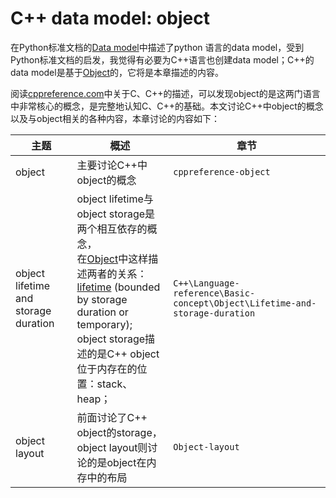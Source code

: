 # C++ data model: object

在Python标准文档的[Data model](https://docs.python.org/3/reference/datamodel.html)中描述了python 语言的data model，受到Python标准文档的启发，我觉得有必要为C++语言也创建data model；C++的data model是基于[Object](https://en.cppreference.com/w/cpp/language/object)的，它将是本章描述的内容。

阅读[cppreference.com](https://en.cppreference.com/)中关于C、C++的描述，可以发现object的是这两门语言中非常核心的概念，是完整地认知C、C++的基础。本文讨论C++中object的概念以及与object相关的各种内容，本章讨论的内容如下：

| 主题                                   | 概述                                                                                                                                                                                                                                                                                        | 章节                                                                          |
| ------------------------------------ | ----------------------------------------------------------------------------------------------------------------------------------------------------------------------------------------------------------------------------------------------------------------------------------------- | --------------------------------------------------------------------------- |
| object                               | 主要讨论C++中object的概念                                                                                                                                                                                                                                                                         | `cppreference-object`                                                       |
| object lifetime and storage duration | object lifetime与object storage是两个相互依存的概念，<br>在[Object](https://en.cppreference.com/w/cpp/language/object)中这样描述两者的关系：<br>[lifetime](https://en.cppreference.com/w/cpp/language/lifetime) (bounded by storage duration or temporary); <br/>object storage描述的是C++ object位于内存在的位置：stack、heap； | `C++\Language-reference\Basic-concept\Object\Lifetime-and-storage-duration` |
| object layout                        | 前面讨论了C++ object的storage，object layout则讨论的是object在内存中的布局                                                                                                                                                                                                                                   | `Object-layout`                                                             |
